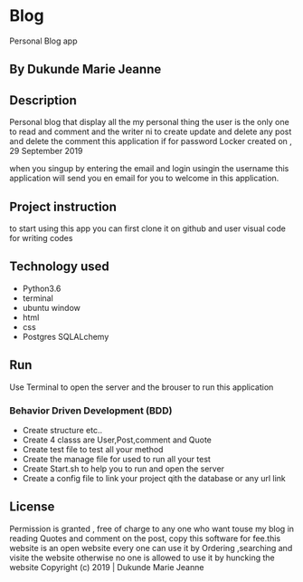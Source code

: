 # Blog
Personal Blog app

## By Dukunde Marie Jeanne
## Description

Personal blog that display all the my personal thing the user is the only one to read and comment and the writer ni to create update and delete any post and delete the comment
this application if for password Locker created on , 29 September 2019

when you singup by entering the email and login usingin the username this application will send you en email for you to welcome in this application.

## Project instruction 
to start using this app you can first clone it on github
and user visual code for writing codes
## Technology used
* Python3.6
* terminal 
* ubuntu window
* html
* css
* Postgres SQLALchemy
## Run
Use Terminal to open the server and the brouser to run this application

### Behavior Driven Development (BDD)
* Create structure  etc..
* Create 4 classs are User,Post,comment and Quote
* Create test file to test all your method 
* Create the manage file for used to run all your test
* Create Start.sh to help you to run and open the server
* Create a config file to link your project qith the database or any url link

## License
Permission is granted , free of charge to any one who want touse my blog in reading Quotes and comment on the post, copy this software for fee.this website is an open website every one can use it by Ordering ,searching and visite the website 
 otherwise no one is allowed to use it by huncking the website 
Copyright (c) 2019 | Dukunde Marie Jeanne 
